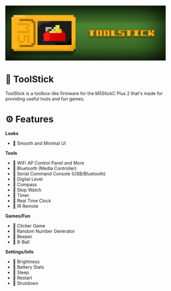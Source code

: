 ![ToolStick](./media/toolstick_banner.png)

# 🧰 ToolStick
ToolStick is a toolbox-like firmware for the M5StickC Plus 2 that's made for providing useful tools and fun games.

# ⚙️ Features

**Looks**
- 🔧 Smooth and Minimal UI

**Tools**
- 🔧 WiFi AP Control Panel and More
- 🔧 Bluetooth (Media Controller)
- 🔧 Serial Command Console (USB/Bluetooth)
- 🔧 Digital Level
- 🔧 Compass
- 🔧 Stop Watch
- 🔧 Timer
- 🔧 Real Time Clock
- 🔧 IR Remote

**Games/Fun**
- 🔧 Clicker Game
- 🔧 Random Number Generator
- 🔧 Beeper
- 🔧 8-Ball

**Settings/Info**
- 🔧 Brightness
- 🔧 Battery Stats
- 🔧 Sleep
- 🔧 Restart
- 🔧 Shutdown


